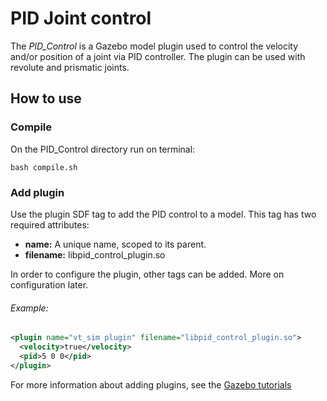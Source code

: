 # PID Joint control
The *PID_Control* is a Gazebo model plugin used to control the velocity and/or position of a joint via PID controller. The plugin can be used with revolute and prismatic joints.

## How to use
### Compile
On the PID_Control directory run on terminal:

```
bash compile.sh
```

### Add plugin
Use the plugin SDF tag to add the PID control to a model.
This tag has two required attributes:
* **name:** A unique name, scoped to its parent.
* **filename:** libpid_control_plugin.so

In order to configure the plugin, other tags can be added. More on configuration later.

###### Example:

```xml
<plugin name="vt_sim plugin" filename="libpid_control_plugin.so">
  <velocity>true</velocity>
  <pid>5 0 0</pid>
</plugin>
```
For more information about adding plugins, see the [Gazebo tutorials](http://gazebosim.org/tutorials?tut=plugins_model&cat=running_the_plugin#RunningthePlugin.)

###
